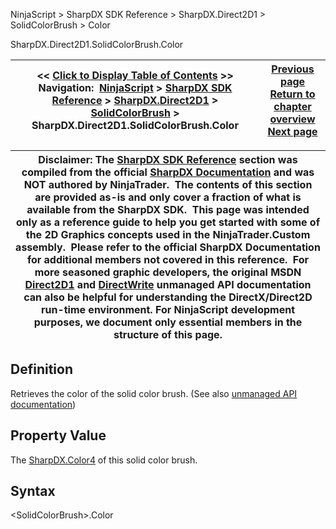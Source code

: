 ﻿
NinjaScript \> SharpDX SDK Reference \> SharpDX.Direct2D1 \> SolidColorBrush \> Color

SharpDX.Direct2D1\.SolidColorBrush.Color

| \<\< [Click to Display Table of Contents](sharpdx_direct2d1_solidcolorbrush_color.md) \>\> **Navigation:**     [NinjaScript](ninjascript.md) \> [SharpDX SDK Reference](sharpdx_sdk_reference.md) \> [SharpDX.Direct2D1](sharpdx_direct2d1.md) \> [SolidColorBrush](sharpdx_direct2d1_solidcolorbrush.md) \> SharpDX.Direct2D1\.SolidColorBrush.Color | [Previous page](sharpdx_direct2d1_solidcolorbrush.md) [Return to chapter overview](sharpdx_direct2d1_solidcolorbrush.md) [Next page](sharpdx_direct2d1_strokestyle.md) |
| --- | --- |

| Disclaimer: The [SharpDX SDK Reference](sharpdx_sdk_reference.md) section was compiled from the official [SharpDX Documentation](http://sharpdx.org/) and was NOT authored by NinjaTrader.  The contents of this section are provided as\-is and only cover a fraction of what is available from the SharpDX SDK.  This page was intended only as a reference guide to help you get started with some of the 2D Graphics concepts used in the NinjaTrader.Custom assembly.  Please refer to the official SharpDX Documentation for additional members not covered in this reference.  For more seasoned graphic developers, the original MSDN [Direct2D1](https://msdn.microsoft.com/en-us/library/windows/desktop/dd370990.aspx) and [DirectWrite](https://msdn.microsoft.com/en-us/library/windows/desktop/dd368038.aspx) unmanaged API documentation can also be helpful for understanding the DirectX/Direct2D run\-time environment. For NinjaScript development purposes, we document only essential members in the structure of this page. |
| --- |

## Definition
Retrieves the color of the solid color brush.
(See also [unmanaged API documentation](https://msdn.microsoft.com/en-us/library/dd372209.aspx))
 
## Property Value
The [SharpDX.Color4](sharpdx_color4.md) of this solid color brush.
 
## Syntax
\<SolidColorBrush\>.Color

